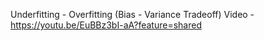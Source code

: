 Underfitting - Overfitting (Bias - Variance Tradeoff) Video - https://youtu.be/EuBBz3bI-aA?feature=shared 
